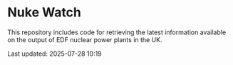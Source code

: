 # Nuke Watch

This repository includes code for retrieving the latest information available on the output of EDF nuclear power plants in the UK.

Last updated: 2025-07-28 10:19